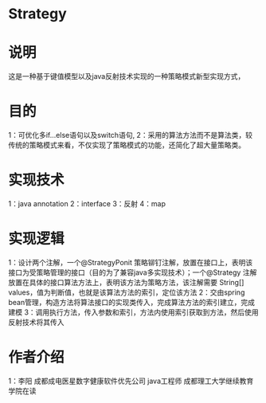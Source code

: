 # Strategy
# 说明
这是一种基于键值模型以及java反射技术实现的一种策略模式新型实现方式，
# 目的
1：可优化多if...else语句以及switch语句,
2：采用的算法方法而不是算法类，较传统的策略模式来看，不仅实现了策略模式的功能，还简化了超大量策略类。
# 实现技术
1：java annotation
2：interface
3：反射
4：map
# 实现逻辑
1：设计两个注解，一个@StrategyPonit 策略铆钉注解，放置在接口上，表明该接口为受策略管理的接口（目的为了兼容java多实现技术）；一个@Strategy 注解放置在具体的接口算法方法上，表明该方法为策略方法，该注解需要 String[] values，值为判断值，也就是该算法方法的索引，定位该方法
2：交由spring bean管理，构造方法将算法接口的实现类传入，完成算法方法的索引建立，完成建模
3：调用执行方法，传入参数和索引，方法内使用索引获取到方法，然后使用反射技术将其传入
# 作者介绍
1：李阳 成都成电医星数字健康软件优先公司 java工程师     成都理工大学继续教育学院在读
